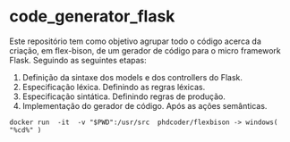 # code_generator_flask
Este repositório tem como objetivo agrupar todo o código acerca da criação, em flex-bison, de um 
gerador de código para o micro framework Flask.
Seguindo as seguintes etapas:
1. Definição da sintaxe dos models e dos controllers do Flask.
2. Especificação léxica. Definindo as regras léxicas.
3. Especificação sintática. Definindo regras de produção.
4. Implementação do gerador de código. Após as ações semânticas.


```docker run  -it  -v "$PWD":/usr/src  phdcoder/flexbison -> windows( "%cd%" )```
